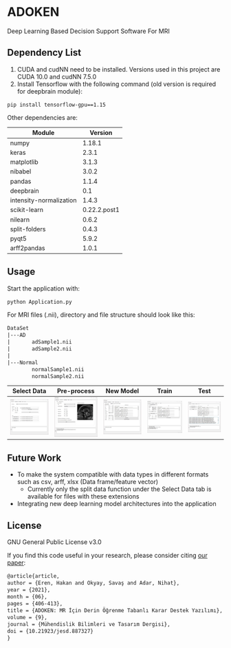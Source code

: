 # ADOKEN
Deep Learning Based Decision Support Software For MRI

## Dependency List

1) CUDA and cudNN need to be installed. Versions used in this project are CUDA 10.0 and cudNN 7.5.0
2) Install Tensorflow with the following command (old version is required for deepbrain module):
```
pip install tensorflow-gpu==1.15
```

Other dependencies are:

| Module | Version |
| ------ | ------ |
| numpy | 1.18.1 |
| keras | 2.3.1 |
| matplotlib | 3.1.3 |
| nibabel | 3.0.2 |
| pandas | 1.1.4 |
| deepbrain | 0.1 |
| intensity-normalization | 1.4.3 |
| scikit-learn | 0.22.2.post1 |
| nilearn | 0.6.2 |
| split-folders | 0.4.3 |
| pyqt5 | 5.9.2 |
| arff2pandas | 1.0.1 |

## Usage

Start the application with:
```
python Application.py
```

For MRI files (.nii), directory and file structure should look like this:
```
DataSet
|---AD
|       adSample1.nii
|       adSample2.nii
|
|---Normal
        normalSample1.nii
        normalSample2.nii
```

| Select Data | Pre-process | New Model | Train | Test |
| ------ | ------ | ------ | ------ | ------ |
| ![tabSelectData.jpg](https://github.com/haeren/adoken/blob/main/readme-images/tabSelectData.jpg?raw=true) | ![tabPreprocess.jpg](https://github.com/haeren/adoken/blob/main/readme-images/tabPreprocess.jpg?raw=true) |![tabCreateModel.jpg](https://github.com/haeren/adoken/blob/main/readme-images/tabCreateModel.jpg?raw=true) |![tabTrain.jpg](https://github.com/haeren/adoken/blob/main/readme-images/tabTrain.jpg?raw=true) |![tabTest.jpg](https://github.com/haeren/adoken/blob/main/readme-images/tabTest.jpg?raw=true) |

## Future Work
- To make the system compatible with data types in different formats such as csv, arff, xlsx (Data frame/feature vector)
  - Currently only the split data function under the Select Data tab is available for files with these extensions
- Integrating new deep learning model architectures into the application

## License

GNU General Public License v3.0

If you find this code useful in your research, please consider citing [our paper](https://dergipark.org.tr/en/pub/jesd/issue/62893/887327):

```
@article{article,
author = {Eren, Hakan and Okyay, Savaş and Adar, Nihat},
year = {2021},
month = {06},
pages = {406-413},
title = {ADOKEN: MR İçin Derin Öğrenme Tabanlı Karar Destek Yazılımı},
volume = {9},
journal = {Mühendislik Bilimleri ve Tasarım Dergisi},
doi = {10.21923/jesd.887327}
}
```

